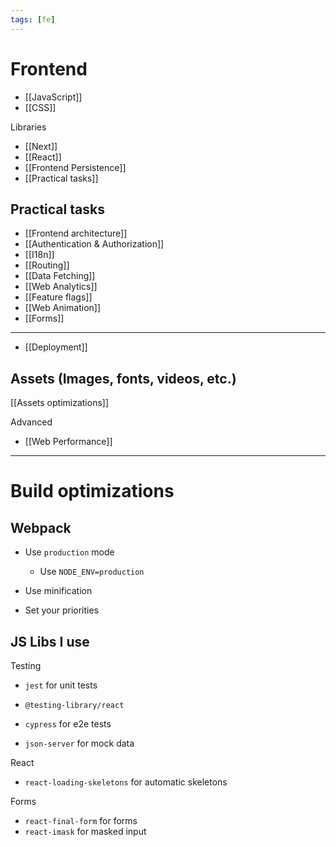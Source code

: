 ```yaml
---
tags: [fe]
---
```


# Frontend

- [[JavaScript]]
- [[CSS]]

Libraries

- [[Next]]
- [[React]]
- [[Frontend Persistence]]
- [[Practical tasks]]

## Practical tasks

- [[Frontend architecture]]
- [[Authentication & Authorization]]
- [[I18n]]
- [[Routing]]
- [[Data Fetching]]
- [[Web Analytics]]
- [[Feature flags]]
- [[Web Animation]]
- [[Forms]]

---

- [[Deployment]]

## Assets (Images, fonts, videos, etc.)

[[Assets optimizations]]

Advanced

- [[Web Performance]]

---

# Build optimizations

## Webpack

- Use `production` mode
  - Use `NODE_ENV=production`
- Use minification

- Set your priorities

<!--
https://developers.google.com/web/fundamentals/performance/webpack/decrease-frontend-size
-->



## JS Libs I use

Testing
- `jest` for unit tests
- `@testing-library/react`
- `cypress` for e2e tests


- `json-server` for mock data

React

- `react-loading-skeletons` for automatic skeletons

Forms

- `react-final-form` for forms
- `react-imask` for masked input